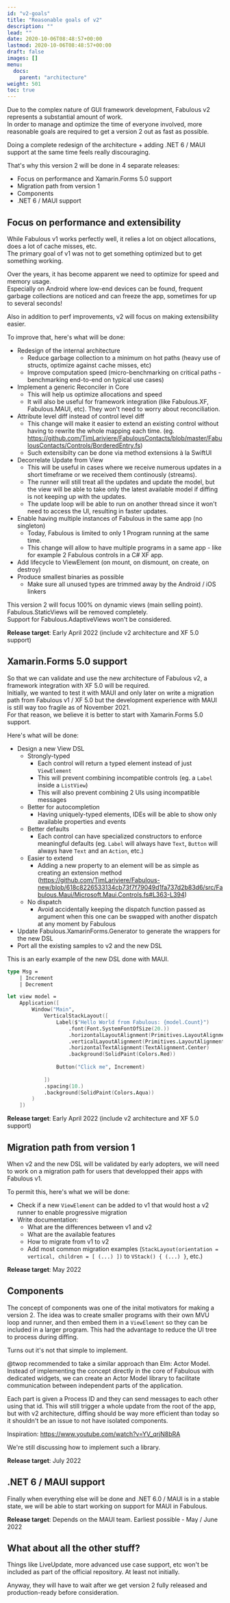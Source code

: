 ```yaml
---
id: "v2-goals"
title: "Reasonable goals of v2"
description: ""
lead: ""
date: 2020-10-06T08:48:57+00:00
lastmod: 2020-10-06T08:48:57+00:00
draft: false
images: []
menu:
  docs:
    parent: "architecture"
weight: 501
toc: true
---
```


Due to the complex nature of GUI framework development, Fabulous v2 represents a substantial amount of work.  
In order to manage and optimize the time of everyone involved, more reasonable goals are required to get a version 2 out as fast as possible.

Doing a complete redesign of the architecture + adding .NET 6 / MAUI support at the same time feels really discouraging.

That's why this version 2 will be done in 4 separate releases:

- Focus on performance and Xamarin.Forms 5.0 support
- Migration path from version 1
- Components
- .NET 6 / MAUI support

## Focus on performance and extensibility

While Fabulous v1 works perfectly well, it relies a lot on object allocations, does a lot of cache misses, etc.  
The primary goal of v1 was not to get something optimized but to get something working.

Over the years, it has become apparent we need to optimize for speed and memory usage.  
Especially on Android where low-end devices can be found, frequent garbage collections are noticed and can freeze the app, sometimes for up to several seconds!

Also in addition to perf improvements, v2 will focus on making extensibility easier.

To improve that, here's what will be done:

- Redesign of the internal architecture
  - Reduce garbage collection to a minimum on hot paths (heavy use of structs, optimize against cache misses, etc)
  - Improve computation speed (micro-benchmarking on critical paths - benchmarking end-to-end on typical use cases)
- Implement a generic Reconciler in Core
  - This will help us optimize allocations and speed
  - It will also be useful for framework integration (like Fabulous.XF, Fabulous.MAUI, etc). They won't need to worry about reconciliation.
- Attribute level diff instead of control level diff
  - This change will make it easier to extend an existing control without having to rewrite the whole mapping each time. (eg. https://github.com/TimLariviere/FabulousContacts/blob/master/FabulousContacts/Controls/BorderedEntry.fs)
  - Such extensibilty can be done via method extensions à la SwiftUI
- Decorrelate Update from View
  - This will be useful in cases where we receive numerous updates in a short timeframe or we received them continously (streams).
  - The runner will still treat all the updates and update the model, but the view will be able to take only the latest available model if diffing is not keeping up with the updates.
  - The update loop will be able to run on another thread since it won't need to access the UI, resulting in faster updates.
- Enable having multiple instances of Fabulous in the same app (no singleton)
  - Today, Fabulous is limited to only 1 Program running at the same time.
  - This change will allow to have multiple programs in a same app - like for example 2 Fabulous controls in a C# XF app.
- Add lifecycle to ViewElement (on mount, on dismount, on create, on destroy)
- Produce smallest binaries as possible
  - Make sure all unused types are trimmed away by the Android / iOS linkers

This version 2 will focus 100% on dynamic views (main selling point).
Fabulous.StaticViews will be removed completely.  
Support for Fabulous.AdaptiveViews won't be considered.

**Release target**: Early April 2022 (include v2 architecture and XF 5.0 support)

## Xamarin.Forms 5.0 support

So that we can validate and use the new architecture of Fabulous v2, a framework integration with XF 5.0 will be required.  
Initially, we wanted to test it with MAUI and only later on write a migration path from Fabulous v1 / XF 5.0 but the development experience with MAUI is still way too fragile as of November 2021.  
For that reason, we believe it is better to start with Xamarin.Forms 5.0 support.

Here's what will be done:

- Design a new View DSL
  - Strongly-typed
    - Each control will return a typed element instead of just `ViewElement`
    - This will prevent combining incompatible controls (eg. a `Label` inside a `ListView`)
    - This will also prevent combining 2 UIs using incompatible messages
  - Better for autocompletion
    - Having uniquely-typed elements, IDEs will be able to show only available properties and events
  - Better defaults
    - Each control can have specialized constructors to enforce meaningful defaults (eg. `Label` will always have `Text`, `Button` will always have `Text` and an `Action`, etc.)
  - Easier to extend
    - Adding a new property to an element will be as simple as creating an extension method (https://github.com/TimLariviere/Fabulous-new/blob/618c8226533134cb73f7f79049d1fa737d2b83d6/src/Fabulous.Maui/Microsoft.Maui.Controls.fs#L363-L394)
  - No dispatch
    - Avoid accidentally keeping the dispatch function passed as argument when this one can be swapped with another dispatch at any moment by Fabulous
- Update Fabulous.XamarinForms.Generator to generate the wrappers for the new DSL
- Port all the existing samples to v2 and the new DSL

This is an early example of the new DSL done with MAUI.

```fs
type Msg =
    | Increment
    | Decrement

let view model =
    Application([
        Window("Main",
            VerticalStackLayout([
                Label($"Hello World from Fabulous: {model.Count}")
                    .font(Font.SystemFontOfSize(20.))
                    .horizontalLayoutAlignment(Primitives.LayoutAlignment.Fill)
                    .verticalLayoutAlignment(Primitives.LayoutAlignment.Fill)
                    .horizontalTextAlignment(TextAlignment.Center)
                    .background(SolidPaint(Colors.Red))
                    
                Button("Click me", Increment)
                
            ])
            .spacing(10.)
            .background(SolidPaint(Colors.Aqua))
        )
    ])

```

**Release target**: Early April 2022 (include v2 architecture and XF 5.0 support)

## Migration path from version 1

When v2 and the new DSL will be validated by early adopters, we will need to work on a migration path for users that developped their apps with Fabulous v1.

To permit this, here's what we will be done:

- Check if a new `ViewElement` can be added to v1 that would host a v2 runner to enable progressive migration
- Write documentation:
  - What are the differences between v1 and v2
  - What are the available features
  - How to migrate from v1 to v2
  - Add most common migration examples (`StackLayout(orientation = vertical, children = [ (...) ])` to `VStack() { (...) }`, etc.)

**Release target**: May 2022

## Components

The concept of components was one of the inital motivators for making a version 2.
The idea was to create smaller programs with their own MVU loop and runner, and then embed them in a `ViewElement` so they can be included in a larger program.
This had the advantage to reduce the UI tree to process during diffing.

Turns out it's not that simple to implement.

@twop recommended to take a similar approach than Elm: Actor Model.
Instead of implementing the concept directly in the core of Fabulous with dedicated widgets, we can create an Actor Model library to facilitate communication between independent parts of the application.

Each part is given a Process ID and they can send messages to each other using that id.
This will still trigger a whole update from the root of the app, but with v2 architecture, diffing should be way more efficient than today so it shouldn't be an issue to not have isolated components.

Inspiration: https://www.youtube.com/watch?v=YV_qrjN8bRA

We're still discussing how to implement such a library.

**Release target**: July 2022

## .NET 6 / MAUI support

Finally when everything else will be done and .NET 6.0 / MAUI is in a stable state, we will be able to start working on support for MAUI in Fabulous.

**Release target**: Depends on the MAUI team. Earliest possible - May / June 2022

## What about all the other stuff?

Things like LiveUpdate, more advanced use case support, etc won't be included as part of the official repository.
At least not initially.

Anyway, they will have to wait after we get version 2 fully released and production-ready before consideration.
